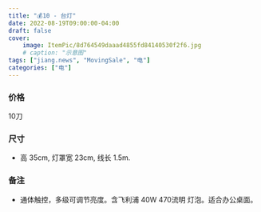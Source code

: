 ```yaml
---
title: "💰10 - 台灯"
date: 2022-08-19T09:00:00-04:00
draft: false
cover:
    image: ItemPic/8d764549daaad4855fd84140530f2f6.jpg
    # caption: "示意图"
tags: ["jiang.news", "MovingSale", "电"]
categories: ["电"]
---
```


### 价格
10刀

### 尺寸
- 高 35cm, 灯罩宽 23cm, 线长 1.5m.

### 备注
- 通体触控，多级可调节亮度。含飞利浦 40W 470流明 灯泡。适合办公桌面。

